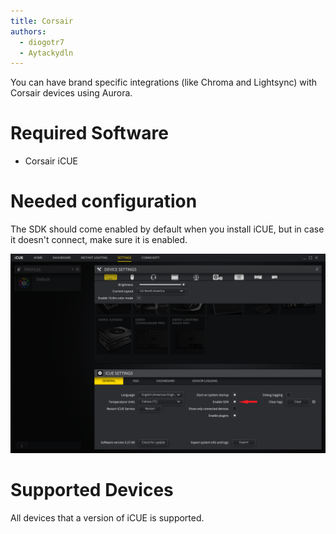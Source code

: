 ```yaml
---
title: Corsair
authors:
  - diogotr7
  - Aytackydln
---
```


You can have brand specific integrations (like Chroma and Lightsync) with Corsair devices using Aurora.

# Required Software

* Corsair iCUE

# Needed configuration

The SDK should come enabled by default when you install iCUE, but in case it doesn't connect, make sure it is enabled.

![Turning on the SDK in Corsair iCUE](/img/docs/icue-enable-sdk.png)

# Supported Devices

All devices that a version of iCUE is supported.
